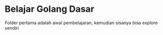 # Belajar Golang Dasar
Folder pertama adalah awal pembelajaran, kemudian sisanya bisa explore sendiri
